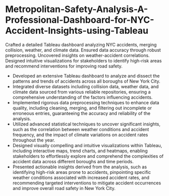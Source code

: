 # Metropolitan-Safety-Analysis-A-Professional-Dashboard-for-NYC-Accident-Insights-using-Tableau
 Crafted a detailed Tableau dashboard analyzing NYC accidents, merging collision, weather, and climate data. Ensured data accuracy through robust preprocessing. Uncovered insights on weather-accident correlations. Designed intuitive visualizations for stakeholders to identify high-risk areas and recommend interventions for improving road safety.
- Developed an extensive Tableau dashboard to analyze and dissect the patterns and trends of accidents across all boroughs of New York City.
- Integrated diverse datasets including collision data, weather data, and climate data sourced from various reliable repositories, ensuring a comprehensive understanding of the factors influencing accidents.
- Implemented rigorous data preprocessing techniques to enhance data quality, including cleaning, merging, and filtering out incomplete or erroneous entries, guaranteeing the accuracy and reliability of the analysis.
- Utilized advanced statistical techniques to uncover significant insights, such as the correlation between weather conditions and accident frequency, and the impact of climate variations on accident rates throughout the year.
- Designed visually compelling and intuitive visualizations within Tableau, including interactive maps, trend charts, and heatmaps, enabling stakeholders to effortlessly explore and comprehend the complexities of accident data across different boroughs and time periods.
- Presented actionable insights derived from the analysis, such as identifying high-risk areas prone to accidents, pinpointing specific weather conditions associated with increased accident rates, and recommending targeted interventions to mitigate accident occurrences and improve overall road safety in New York City.
